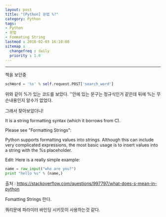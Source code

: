 ```yaml
---
layout: post
title: "[Python] 문법 %?"
category: Python
tags:
- Python
- 문법
- Fommating String
lastmod : 2018-02-03 16:10:00
sitemap :
  changefreq : daily
  priority : 1.0
---
```


***

책을 보던중

```python
schWord = '%s' % self.request.POST['search_word']
```

<!--미리보기-->

위와 같이 %가 있는 코드를 보았다. ''안에 있는 문구는 정규식인거 같은데 뒤에 %는 무슨내용인지 알수가 없었다.

그래서 찾아보았더니!

It is a string formatting syntax (which it borrows from C).

Please see "Formatting Strings":

Python supports formatting values into strings. Although this can include very complicated expressions, the most basic usage is to insert values into a string with the %s placeholder.

Edit: Here is a really simple example:

``` python
name = raw_input("who are you?")
print "hello %s" % (name,)
```

출처 : 
<a href="https://stackoverflow.com/questions/997797/what-does-s-mean-in-python">
https://stackoverflow.com/questions/997797/what-does-s-mean-in-python
</a>

Fomatting Strings 란다.

쿼리문에 파라미터 바인딩 시키듯이 사용하는것 같다.
